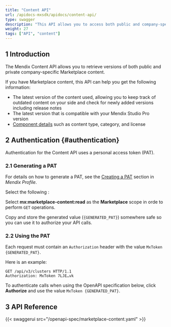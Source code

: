 ```yaml
---
title: "Content API"
url: /apidocs-mxsdk/apidocs/content-api/
type: swagger
description: "This API allows you to access both public and company-specific Marketplace content information."
weight: 27
tags: ["API", "content"]
---
```


## 1 Introduction

The Mendix Content API allows you to retrieve versions of both public and private company-specific Marketplace content. 

If you have Marketplace content, this API can help you get the following information:

* The latest version of the content used, allowing you to keep track of outdated content on your side and check for newly added versions including release notes
* The latest version that is compatible with your Mendix Studio Pro version
* [Component details](/appstore/overview/#details) such as content type, category, and license

## 2 Authentication {#authentication}

Authentication for the Content API uses a personal access token (PAT).

### 2.1 Generating a PAT

For details on how to generate a PAT, see the [Creating a PAT](/developerportal/community-tools/mendix-profile/#create-pat) section in *Mendix Profile*.

Select the following : 

Select **mx:marketplace-content:read** as the **Marketplace** scope in orde to perform `GET` operations.

Copy and store the generated value (`{GENERATED_PAT}`) somewhere safe so you can use it to authorize your API calls.

### 2.2 Using the PAT

Each request must contain an `Authorization` header with the value `MxToken {GENERATED_PAT}`.

Here is an example:

```http {linenos=false}
GET /api/v3/clusters HTTP/1.1
Authorization: MxToken 7LJE…vk
```

To authenticate calls when using the OpenAPI specification below, click **Authorize** and use the value `MxToken {GENERATED_PAT}`.

## 3 API Reference

{{< swaggerui src="/openapi-spec/marketplace-content.yaml"  >}}
